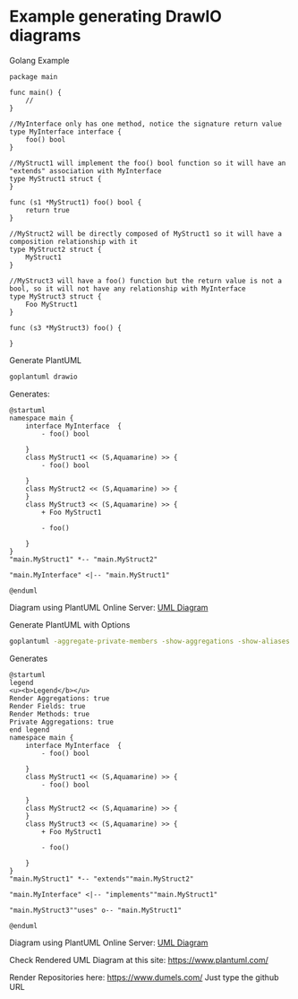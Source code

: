 # Example generating DrawIO diagrams

Golang Example
```golang
package main

func main() {
	//
}

//MyInterface only has one method, notice the signature return value
type MyInterface interface {
	foo() bool
}

//MyStruct1 will implement the foo() bool function so it will have an "extends" association with MyInterface
type MyStruct1 struct {
}

func (s1 *MyStruct1) foo() bool {
	return true
}

//MyStruct2 will be directly composed of MyStruct1 so it will have a composition relationship with it
type MyStruct2 struct {
	MyStruct1
}

//MyStruct3 will have a foo() function but the return value is not a bool, so it will not have any relationship with MyInterface
type MyStruct3 struct {
	Foo MyStruct1
}

func (s3 *MyStruct3) foo() {

}
```

Generate PlantUML
```bash
goplantuml drawio 
```

Generates:
```
@startuml
namespace main {
    interface MyInterface  {
        - foo() bool

    }
    class MyStruct1 << (S,Aquamarine) >> {
        - foo() bool

    }
    class MyStruct2 << (S,Aquamarine) >> {
    }
    class MyStruct3 << (S,Aquamarine) >> {
        + Foo MyStruct1

        - foo() 

    }
}
"main.MyStruct1" *-- "main.MyStruct2"

"main.MyInterface" <|-- "main.MyStruct1"

@enduml
```

Diagram using PlantUML Online Server: [UML Diagram](https://www.plantuml.com/plantuml/uml/SoWkIImgAStDuSfBp4qjBaXCJbN8JSpCKwZcKW22pBoIrA8qaA1lfIUS3PA40bs5jFny3Ks5fFpy72wmQ2sOJCv9B2u6QWekAIfDBZ5KiB5Hq0ZMSImiJSnDBChCIzLKiBCZsHWZ7CRWr61Co5vj1RVyV8GpkJ0S17DCBPSIA5Zqu4gL5BHqTHLG1OsKk63A4A6bf61JWw7I4AZI8JKl1HZm0000) 

Generate PlantUML with Options
```bash
goplantuml -aggregate-private-members -show-aggregations -show-aliases -show-compositions -show-connection-labels -show-implementations -show-options-as-note drawio
```

Generates
```
@startuml
legend
<u><b>Legend</b></u>
Render Aggregations: true
Render Fields: true
Render Methods: true
Private Aggregations: true
end legend
namespace main {
    interface MyInterface  {
        - foo() bool

    }
    class MyStruct1 << (S,Aquamarine) >> {
        - foo() bool

    }
    class MyStruct2 << (S,Aquamarine) >> {
    }
    class MyStruct3 << (S,Aquamarine) >> {
        + Foo MyStruct1

        - foo() 

    }
}
"main.MyStruct1" *-- "extends""main.MyStruct2"

"main.MyInterface" <|-- "implements""main.MyStruct1"

"main.MyStruct3""uses" o-- "main.MyStruct1"

@enduml
```

Diagram using PlantUML Online Server: [UML Diagram](https://www.plantuml.com/plantuml/uml/SoWkIImgAStDuSfBp4qjBaXCJbN8JSpCKwZcKW22pBoIrA8qaA1lfIUS3PA40bs5jFny3Ks5fFpy72wmQ2sOJCv9B2u6QWekAIfDBZ5KiB5Hq0ZMSImiJSnDBChCIzLKiBCZsHWZ7CRWr61Co5vj1RVyV8GpkJ0S17DCBPSIA5Zqu4gL5BHqTHLG1OsKk63A4A6bf61JWw7I4AZI8JKl1HZm0000)

Check Rendered UML Diagram at this site: https://www.plantuml.com/

Render Repositories here: https://www.dumels.com/
Just type the github URL
